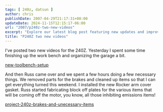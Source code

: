 ```yaml
---
tags: [ 240z, datsun ]
author: chris
publishDate: 2007-04-29T21:17:31+00:00
updateDate: 2024-11-15T12:15:17-06:00
url: "2007/p240z-two-new-videos"
excerpt: "Explore our latest blog post featuring new updates and improvements on the 240Z project, including a garage tidy-up and brake parts removal."
title: "P240Z two new videos"
---
```


I've posted two new videos for the 240Z. Yesterday I spent some time finishing up the work bench and organizing the garage a bit.

[new-toolbench-setup](new-toolbench-setup)

And then Russ came over and we spent a few hours doing a few necessary things. We removed parts for the brakes and cleaned up items so that I can get everything turned this weekend. I installed the new Rocker arm cover gasket. Russ started fabricating block off plates for the various items that will be coming off the motor, you know, all those inhibiting emissions items!

[project-240z-brakes-and-unecessary-items](/project-240z-brakes-and-unecessary-items)
